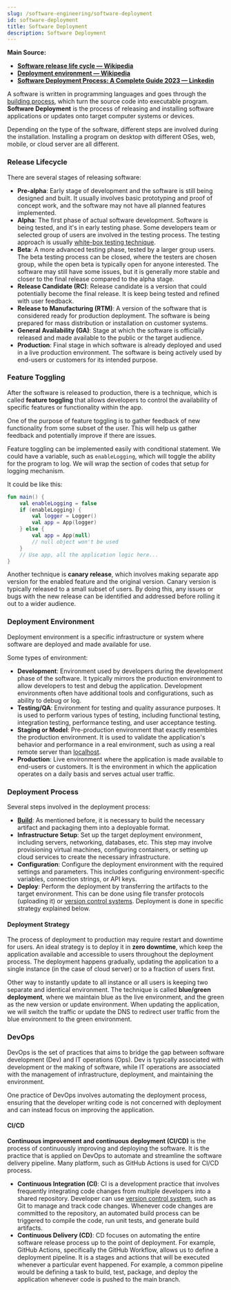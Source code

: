 ```yaml
---
slug: /software-engineering/software-deployment
id: software-deployment
title: Software Deployment
description: Software Deployment
---
```


**Main Source:**

- **[Software release life cycle — Wikipedia](https://en.wikipedia.org/wiki/Software_release_life_cycle)**
- **[Deployment environment — Wikipedia](https://en.wikipedia.org/wiki/Deployment_environment)**
- **[Software Deployment Process: A Complete Guide 2023 — Linkedin](https://www.linkedin.com/pulse/software-deployment-process-complete-guide-2023-newwavevn)**

A software is written in programming languages and goes through the [building process](/software-engineering/build-and-package-management#software-build), which turn the source code into executable program. **Software Deployment** is the process of releasing and installing software applications or updates onto target computer systems or devices.

Depending on the type of the software, different steps are involved during the installation. Installing a program on desktop with different OSes, web, mobile, or cloud server are all different.

### Release Lifecycle

There are several stages of releasing software:

- **Pre-alpha**: Early stage of development and the software is still being designed and built. It usually involves basic prototyping and proof of concept work, and the software may not have all planned features implemented.
- **Alpha**: The first phase of actual software development. Software is being tested, and it's in early testing phase. Some developers team or selected group of users are involved in the testing process. The testing approach is usually [white-box testing technique](/software-engineering/software-testing#box-approaches).
- **Beta**: A more advanced testing phase, tested by a larger group users. The beta testing process can be closed, where the testers are chosen group, while the open beta is typically open for anyone interested. The software may still have some issues, but it is generally more stable and closer to the final release compared to the alpha stage.
- **Release Candidate (RC)**: Release candidate is a version that could potentially become the final release. It is keep being tested and refined with user feedback.
- **Release to Manufacturing (RTM)**: A version of the software that is considered ready for production deployment. The software is being prepared for mass distribution or installation on customer systems.
- **General Availability (GA)**: Stage at which the software is officially released and made available to the public or the target audience.
- **Production**: Final stage in which software is already deployed and used in a live production environment. The software is being actively used by end-users or customers for its intended purpose.

### Feature Toggling

After the software is released to production, there is a technique, which is called **feature toggling** that allows developers to control the availability of specific features or functionality within the app.

One of the purpose of feature toggling is to gather feedback of new functionality from some subset of the user. This will help us gather feedback and potentially improve if there are issues.

Feature toggling can be implemented easily with conditional statement. We could have a variable, such as `enableLogging`, which will toggle the ability for the program to log. We will wrap the section of codes that setup for logging mechanism.

It could be like this:

```kotlin
fun main() {
    val enableLogging = false
    if (enableLogging) {
        val logger = Logger()
        val app = App(logger)
    } else {
        val app = App(null)
        // null object won't be used
    }
    // Use app, all the application logic here...
}
```

Another technique is **canary release**, which involves making separate app version for the enabled feature and the original version. Canary version is typically released to a small subset of users. By doing this, any issues or bugs with the new release can be identified and addressed before rolling it out to a wider audience.

### Deployment Environment

Deployment environment is a specific infrastructure or system where software are deployed and made available for use.

Some types of environment:

- **Development**: Environment used by developers during the development phase of the software. It typically mirrors the production environment to allow developers to test and debug the application. Development environments often have additional tools and configurations, such as ability to debug or log.
- **Testing/QA**: Environment for testing and quality assurance purposes. It is used to perform various types of testing, including functional testing, integration testing, performance testing, and user acceptance testing.
- **Staging or Model**: Pre-production environment that exactly resembles the production environment. It is used to validate the application's behavior and performance in a real environment, such as using a real remote server than [localhost](/computer-networking/server#localhost).
- **Production**: Live environment where the application is made available to end-users or customers. It is the environment in which the application operates on a daily basis and serves actual user traffic.

### Deployment Process

Several steps involved in the deployment process:

- **[Build](/software-engineering/build-and-package-management#software-build)**: As mentioned before, it is necessary to build the necessary artifact and packaging them into a deployable format.
- **Infrastructure Setup**: Set up the target deployment environment, including servers, networking, databases, etc. This step may involve provisioning virtual machines, configuring containers, or setting up cloud services to create the necessary infrastructure.
- **Configuration**: Configure the deployment environment with the required settings and parameters. This includes configuring environment-specific variables, connection strings, or API keys.
- **Deploy**: Perform the deployment by transferring the artifacts to the target environment. This can be done using file transfer protocols (uploading it) or [version control systems](/software-engineering/version-control). Deployment is done in specific strategy explained below.

#### Deployment Strategy

The process of deployment to production may require restart and downtime for users. An ideal strategy is to deploy it in **zero downtime**, which keep the application available and accessible to users throughout the deployment process. The deployment happens gradually, updating the application to a single instance (in the case of cloud server) or to a fraction of users first.

Other way to instantly update to all instance or all users is keeping two separate and identical environment. The technique is called **blue/green deployment**, where we maintain blue as the live environment, and the green as the new version or update environment. When updating the application, we will switch the traffic or update the DNS to redirect user traffic from the blue environment to the green environment.

### DevOps

DevOps is the set of practices that aims to bridge the gap between software development (Dev) and IT operations (Ops). Dev is typically associated with development or the making of software, while IT operations are associated with the management of infrastructure, deployment, and maintaining the environment.

One practice of DevOps involves automating the deployment process, ensuring that the developer writing code is not concerned with deployment and can instead focus on improving the application.

#### CI/CD

**Continuous improvement and continuous deployment (CI/CD)** is the process of continuously improving and deploying the software. It is the practice that is applied on DevOps to automate and streamline the software delivery pipeline. Many platform, such as GitHub Actions is used for CI/CD process.

- **Continuous Integration (CI)**: CI is a development practice that involves frequently integrating code changes from multiple developers into a shared repository. Developer can use [version control system](/software-engineering/version-control), such as Git to manage and track code changes. Whenever code changes are committed to the repository, an automated build process can be triggered to compile the code, run unit tests, and generate build artifacts.
- **Continuous Delivery (CD)**: CD focuses on automating the entire software release process up to the point of deployment. For example, GitHub Actions, specifically the GitHub Workflow, allows us to define a deployment pipeline. It is a stages and actions that will be executed whenever a particular event happened. For example, a common pipeline would be defining a task to build, test, package, and deploy the application whenever code is pushed to the main branch.
